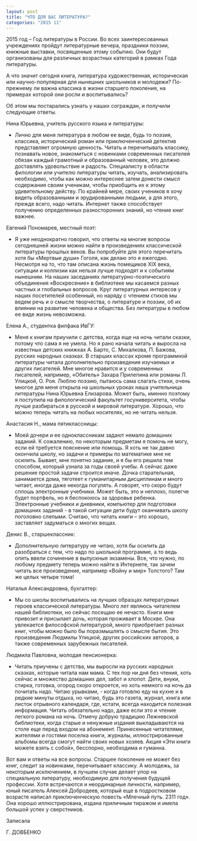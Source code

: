 ```yaml
---
layout: post
title: "ЧТО ДЛЯ ВАС ЛИТЕРАТУРА?"
categories: "2015 11"
---
```


2015 год – Год литературы в России. Во всех заинтересованных учреждениях пройдут литературные вечера, праздники поэзии, книжные выставки, посвященные этому событию. Они будут организованы для различных возрастных категорий в рамках Года литературы.

А что значит сегодня книга, литература художественная, историческая или научно-популярная для нынешних школьников и молодежи? По-прежнему ли важна классика в жизни старшего поколения, на примерах которой они росли и воспитывались?

Об этом мы постарались узнать у наших сограждан, и получили следующие ответы.

Нина Юрьевна, учитель русского языка и литературы:

- Лично для меня литература в любом ее виде, будь то поэзия, классика, исторический роман или приключенческий детектив представляет огромную ценность. Читать и перечитывать классику, познавать новое, знакомиться с новинками современных писателей обязан каждый грамотный и образованный человек, это должно доставлять удовольствие и радость. Специалисту в области филологии или учителю литературы читать, изучать, анализировать необходимо, чтобы как можно интереснее затем донести смысл содержания своим ученикам, чтобы приобщить их к этому удивительному действу. По крайней мере, своих учеников я хочу видеть образованными и эрудированными людьми, а для этого, прежде всего, надо читать. Интернет также способствует получению определенных разносторонних знаний, но чтение книг важнее.

Евгений Пономарев, местный поэт:

- Я уже неоднократно говорил, что ответы на многие вопросы сегодняшней жизни можно найти в произведениях классической литературы прошлых веков. Вы попробуйте для этого перечитать хотя бы «Мертвые души» Гоголя, как делаю это я ежегодно. Несмотря на то, что там описана жизнь помещиков XIX века, ситуации и коллизии как нельзя лучше подходят и к событиям нынешним. На наших заседаниях литературно-поэтического объединения «Воскресение» в библиотеке мы касаемся разных частных и глобальных вопросов. Круг литературных интересов у наших посетителей особенный, но наряду с чтением стихов мы ведем речь и о смысле творчества, о литературе и поэзии, об их влиянии на развитие человека и общества. Без литературы в любом ее виде жизнь невозможна.

Елена А., студентка филфака ИвГУ:

- Меня к книгам приучили с детства, когда еще на ночь читали сказки, потому что сама я не умела. Но я рано начала читать и выросла на известных детских книжках А. Барто, С. Михалкова, П. Бажова, русских народных сказках. В старших классах кроме программной литературы читала дополнительно произведения изучаемых и других писателей. Мне многое нравится и у современных писателей, например, «Обитель» Захара Прилепина или романы Л. Улицкой, О. Роя. Люблю поэзию, пытаюсь сама слагать стихи, очень многое для меня открыла на школьных уроках наша учительница литературы Нина Юрьевна Елизарова. Может быть, именно поэтому я поступила на филологический факультет госуниверситета, чтобы лучше разбираться в русской и мировой литературе. Хорошо, что можно теперь читать на любых носителях, но не читать нельзя.

Анастасия Н., мама пятиклассницы:

- Моей дочери и ее одноклассникам задают немало домашних заданий. К сожалению, по некоторым предметам я помочь не могу, если ей требуется пояснение или помощь. Я хоть не так давно окончила школу, но задачи и примеры по математике мне не осилить. Бывает, мне понятно задание, и я бы его решила тем способом, который узнала за годы своей учебы. А сейчас даже решение простой задачи строится иначе. Дочка старательная, занимается дома, тяготеет к гуманитарным дисциплинам и много читает, иногда даже некогда погулять. А говорят, что скоро будут сплошь электронные учебники. Может быть, это и неплохо, полегче будет портфель, но я беспокоюсь за здоровье ребенка. Электронные учебники и дневники, компьютер для подготовки домашних заданий - в такой ситуации дети будут оканчивать школу поголовно слепыми. Считаю, что читать книги – это хорошо, заставляет задуматься о многих вещах.

Денис В., старшеклассник:

- Дополнительную литературу не читаю, хотя бы осилить да разобраться с тем, что надо по школьной программе, а то ведь опять ввели сочинение в выпускные экзамены. Все, что нужно, по любому предмету теперь можно найти в Интернете, так зачем читать все произведение, например «Войну и мир» Толстого? Там же целых четыре тома!

Наталья Александровна, бухгалтер:

- Мы со школы воспитывались на лучших образцах литературных героев классической литературы. Много лет являюсь читателем нашей библиотеки, но сейчас посещаю ее нечасто. Книги мне привозит и присылает дочь, которая проживает в Москве. Она увлекается философской литературой, много приобретает разных книг, чтобы можно было бы поразмышлять о смысле бытия. Это произведения Людмилы Улицкой, других российских авторов, а также современных зарубежных писателей.

Людмила Павловна, молодая пенсионерка:

- Читать приучены с детства, мы выросли на русских народных сказках, которые читала нам мама. С тех пор ни дня без чтения, хоть сейчас и множество домашних дел, забот и хлопот. Дети, внуки, стирка, готовка, огород скоро откроется, но хоть немного на ночь да почитать надо. Читаю урывками, - когда готовлю еду на кухне и в редкие минуты отдыха, но читаю, будь это газета, журнал, книга или листок отрывного календаря, где, кстати, всегда находится полезная информация. Читать обязательно надо, даже если это и чтение легкого романа на ночь. Отмечу добрую традицию Лежневской библиотеки, когда старые и ненужные издания выкладываются на столе еще перед входом на абонемент. Принесенные читателями, жителями и гостями поселка книги, журналы, иллюстрированные альбомы всегда смогут найти своих новых хозяев. Акция «Эти книги можете взять с собой», бесспорно, необходима и гуманна.

Вот вам и ответы на все вопросы. Старшее поколение не может без книг, следит за новинками, перечитывает классику. А молодежь, за некоторым исключением, в лучшем случае делает упор на специальную литературу, необходимую для получения будущей профессии. Хотя встречаются и неординарные личности, например, юный писатель Алексей Добродеев, который еще в подростковом возрасте написал приключенческую повесть «Млечный путь. 2311 год». Она хорошо иллюстрирована, издана приличным тиражом и имела большой успех у сверстников.

Записала

Г. ДОВБЕНКО


